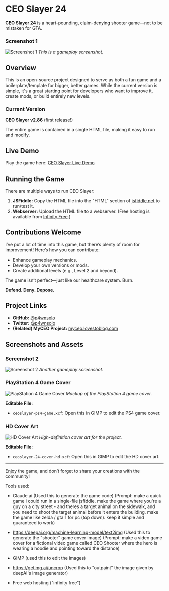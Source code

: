 # CEO Slayer 24
**CEO Slayer 24** is a heart-pounding, claim-denying shooter game—not to be mistaken for GTA.

### Screenshot 1
![Screenshot 1](ceoslayer-screen1.png)
*This is a gameplay screenshot.*

## Overview
This is an open-source project designed to serve as both a fun game and a boilerplate/template for bigger, better games. While the current version is simple, it's a great starting point for developers who want to improve it, create mods, or build entirely new levels.

### Current Version
**CEO Slayer v2.86** (first release!)

The entire game is contained in a single HTML file, making it easy to run and modify.

## Live Demo
Play the game here: [CEO Slayer Live Demo](http://ceoslayer.likesyou.org)

## Running the Game
There are multiple ways to run CEO Slayer:

1. **JSFiddle:** Copy the HTML file into the "HTML" section of [jsfiddle.net](https://jsfiddle.net) to run/test it.
2. **Webserver:** Upload the HTML file to a webserver. (Free hosting is available from [Infinity Free](https://www.infinityfree.net).)

## Contributions Welcome
I’ve put a lot of time into this game, but there’s plenty of room for improvement! Here’s how you can contribute:
- Enhance gameplay mechanics.
- Develop your own versions or mods.
- Create additional levels (e.g., Level 2 and beyond).

The game isn’t perfect—just like our healthcare system. Burn.

**Defend. Deny. Depose.**

## Project Links
- **GitHub:** [@p4wnsolo](https://github.com/p4wnsolo)
- **Twitter:** [@p4wnsolo](https://twitter.com/p4wnsolo)
- **(Related) MyCEO Project:** [myceo.lovestoblog.com](http://myceo.lovestoblog.com)

## Screenshots and Assets

### Screenshot 2
![Screenshot 2](ceoslayer-screen2.png)
*Another gameplay screenshot.*

### PlayStation 4 Game Cover
![PlayStation 4 Game Cover](ceoslayer-ps4-game.png)
*Mockup of the PlayStation 4 game cover.*

**Editable File:**
- `ceoslayer-ps4-game.xcf`: Open this in GIMP to edit the PS4 game cover.

### HD Cover Art
![HD Cover Art](ceoslayer-24-cover-hd.png)
*High-definition cover art for the project.*

**Editable File:**
- `ceoslayer-24-cover-hd.xcf`: Open this in GIMP to edit the HD cover art.

---
Enjoy the game, and don’t forget to share your creations with the community!


Tools used:

- Claude.ai (Used this to generate the game code)
(Prompt: make a quick game i could run in a single-file jsfiddle. make the game where you're a guy on a city street - and theres a target animal on the sidewalk, and you need to shoot the target animal before it enters the building. make the game like zelda / gta 1 for pc (top down). keep it simple and guaranteed to work)
  
- https://deepai.org/machine-learning-model/text2img (Used this to generate the "shooter" game cover image)
(Prompt:  make a video game cover for a fictional video game called CEO Shooter where the hero is wearing a hoodie and pointing toward the distance)

- GIMP (used this to edit the images)

- https://getimg.ai/uncrop (Used this to "outpaint" the image given by deepAI's image generator)

- Free web hosting ("infinity free")
